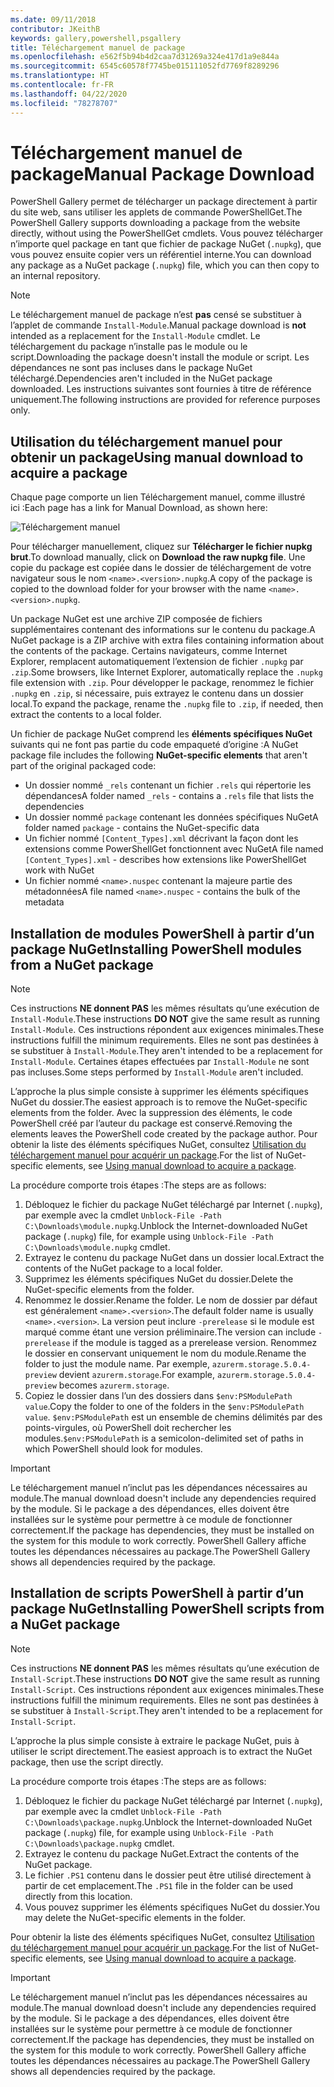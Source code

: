```yaml
---
ms.date: 09/11/2018
contributor: JKeithB
keywords: gallery,powershell,psgallery
title: Téléchargement manuel de package
ms.openlocfilehash: e562f5b94b4d2caa7d31269a324e417d1a9e844a
ms.sourcegitcommit: 6545c60578f7745be015111052fd7769f8289296
ms.translationtype: HT
ms.contentlocale: fr-FR
ms.lasthandoff: 04/22/2020
ms.locfileid: "78278707"
---
```

# <a name="manual-package-download"></a><span data-ttu-id="b18b8-103">Téléchargement manuel de package</span><span class="sxs-lookup"><span data-stu-id="b18b8-103">Manual Package Download</span></span>

<span data-ttu-id="b18b8-104">PowerShell Gallery permet de télécharger un package directement à partir du site web, sans utiliser les applets de commande PowerShellGet.</span><span class="sxs-lookup"><span data-stu-id="b18b8-104">The PowerShell Gallery supports downloading a package from the website directly, without using the PowerShellGet cmdlets.</span></span> <span data-ttu-id="b18b8-105">Vous pouvez télécharger n’importe quel package en tant que fichier de package NuGet (`.nupkg`), que vous pouvez ensuite copier vers un référentiel interne.</span><span class="sxs-lookup"><span data-stu-id="b18b8-105">You can download any package as a NuGet package (`.nupkg`) file, which you can then copy to an internal repository.</span></span>

> [!NOTE]
> <span data-ttu-id="b18b8-106">Le téléchargement manuel de package n’est **pas** censé se substituer à l’applet de commande `Install-Module`.</span><span class="sxs-lookup"><span data-stu-id="b18b8-106">Manual package download is **not** intended as a replacement for the `Install-Module` cmdlet.</span></span>
> <span data-ttu-id="b18b8-107">Le téléchargement du package n’installe pas le module ou le script.</span><span class="sxs-lookup"><span data-stu-id="b18b8-107">Downloading the package doesn't install the module or script.</span></span> <span data-ttu-id="b18b8-108">Les dépendances ne sont pas incluses dans le package NuGet téléchargé.</span><span class="sxs-lookup"><span data-stu-id="b18b8-108">Dependencies aren't included in the NuGet package downloaded.</span></span> <span data-ttu-id="b18b8-109">Les instructions suivantes sont fournies à titre de référence uniquement.</span><span class="sxs-lookup"><span data-stu-id="b18b8-109">The following instructions are provided for reference purposes only.</span></span>

## <a name="using-manual-download-to-acquire-a-package"></a><span data-ttu-id="b18b8-110">Utilisation du téléchargement manuel pour obtenir un package</span><span class="sxs-lookup"><span data-stu-id="b18b8-110">Using manual download to acquire a package</span></span>

<span data-ttu-id="b18b8-111">Chaque page comporte un lien Téléchargement manuel, comme illustré ici :</span><span class="sxs-lookup"><span data-stu-id="b18b8-111">Each page has a link for Manual Download, as shown here:</span></span>

![Téléchargement manuel](media/manual-download/packagedisplaypagewithpseditions.png)

<span data-ttu-id="b18b8-113">Pour télécharger manuellement, cliquez sur **Télécharger le fichier nupkg brut**.</span><span class="sxs-lookup"><span data-stu-id="b18b8-113">To download manually, click on **Download the raw nupkg file**.</span></span> <span data-ttu-id="b18b8-114">Une copie du package est copiée dans le dossier de téléchargement de votre navigateur sous le nom `<name>.<version>.nupkg`.</span><span class="sxs-lookup"><span data-stu-id="b18b8-114">A copy of the package is copied to the download folder for your browser with the name `<name>.<version>.nupkg`.</span></span>

<span data-ttu-id="b18b8-115">Un package NuGet est une archive ZIP composée de fichiers supplémentaires contenant des informations sur le contenu du package.</span><span class="sxs-lookup"><span data-stu-id="b18b8-115">A NuGet package is a ZIP archive with extra files containing information about the contents of the package.</span></span> <span data-ttu-id="b18b8-116">Certains navigateurs, comme Internet Explorer, remplacent automatiquement l’extension de fichier `.nupkg` par `.zip`.</span><span class="sxs-lookup"><span data-stu-id="b18b8-116">Some browsers, like Internet Explorer, automatically replace the `.nupkg` file extension with `.zip`.</span></span> <span data-ttu-id="b18b8-117">Pour développer le package, renommez le fichier `.nupkg` en `.zip`, si nécessaire, puis extrayez le contenu dans un dossier local.</span><span class="sxs-lookup"><span data-stu-id="b18b8-117">To expand the package, rename the `.nupkg` file to `.zip`, if needed, then extract the contents to a local folder.</span></span>

<span data-ttu-id="b18b8-118">Un fichier de package NuGet comprend les **éléments spécifiques NuGet** suivants qui ne font pas partie du code empaqueté d’origine :</span><span class="sxs-lookup"><span data-stu-id="b18b8-118">A NuGet package file includes the following **NuGet-specific elements** that aren't part of the original packaged code:</span></span>

- <span data-ttu-id="b18b8-119">Un dossier nommé `_rels` contenant un fichier `.rels` qui répertorie les dépendances</span><span class="sxs-lookup"><span data-stu-id="b18b8-119">A folder named `_rels` - contains a `.rels` file that lists the dependencies</span></span>
- <span data-ttu-id="b18b8-120">Un dossier nommé `package` contenant les données spécifiques NuGet</span><span class="sxs-lookup"><span data-stu-id="b18b8-120">A folder named `package` - contains the NuGet-specific data</span></span>
- <span data-ttu-id="b18b8-121">Un fichier nommé `[Content_Types].xml` décrivant la façon dont les extensions comme PowerShellGet fonctionnent avec NuGet</span><span class="sxs-lookup"><span data-stu-id="b18b8-121">A file named `[Content_Types].xml` - describes how extensions like PowerShellGet work with NuGet</span></span>
- <span data-ttu-id="b18b8-122">Un fichier nommé `<name>.nuspec` contenant la majeure partie des métadonnées</span><span class="sxs-lookup"><span data-stu-id="b18b8-122">A file named `<name>.nuspec` - contains the bulk of the metadata</span></span>

## <a name="installing-powershell-modules-from-a-nuget-package"></a><span data-ttu-id="b18b8-123">Installation de modules PowerShell à partir d’un package NuGet</span><span class="sxs-lookup"><span data-stu-id="b18b8-123">Installing PowerShell modules from a NuGet package</span></span>

> [!NOTE]
> <span data-ttu-id="b18b8-124">Ces instructions **NE donnent PAS** les mêmes résultats qu’une exécution de `Install-Module`.</span><span class="sxs-lookup"><span data-stu-id="b18b8-124">These instructions **DO NOT** give the same result as running `Install-Module`.</span></span> <span data-ttu-id="b18b8-125">Ces instructions répondent aux exigences minimales.</span><span class="sxs-lookup"><span data-stu-id="b18b8-125">These instructions fulfill the minimum requirements.</span></span> <span data-ttu-id="b18b8-126">Elles ne sont pas destinées à se substituer à `Install-Module`.</span><span class="sxs-lookup"><span data-stu-id="b18b8-126">They aren't intended to be a replacement for `Install-Module`.</span></span>
> <span data-ttu-id="b18b8-127">Certaines étapes effectuées par `Install-Module` ne sont pas incluses.</span><span class="sxs-lookup"><span data-stu-id="b18b8-127">Some steps performed by `Install-Module` aren't included.</span></span>

<span data-ttu-id="b18b8-128">L’approche la plus simple consiste à supprimer les éléments spécifiques NuGet du dossier.</span><span class="sxs-lookup"><span data-stu-id="b18b8-128">The easiest approach is to remove the NuGet-specific elements from the folder.</span></span> <span data-ttu-id="b18b8-129">Avec la suppression des éléments, le code PowerShell créé par l’auteur du package est conservé.</span><span class="sxs-lookup"><span data-stu-id="b18b8-129">Removing the elements leaves the PowerShell code created by the package author.</span></span>
<span data-ttu-id="b18b8-130">Pour obtenir la liste des éléments spécifiques NuGet, consultez [Utilisation du téléchargement manuel pour acquérir un package](#using-manual-download-to-acquire-a-package).</span><span class="sxs-lookup"><span data-stu-id="b18b8-130">For the list of NuGet-specific elements, see [Using manual download to acquire a package](#using-manual-download-to-acquire-a-package).</span></span>

<span data-ttu-id="b18b8-131">La procédure comporte trois étapes :</span><span class="sxs-lookup"><span data-stu-id="b18b8-131">The steps are as follows:</span></span>

1. <span data-ttu-id="b18b8-132">Débloquez le fichier du package NuGet téléchargé par Internet (`.nupkg`), par exemple avec la cmdlet `Unblock-File -Path C:\Downloads\module.nupkg`.</span><span class="sxs-lookup"><span data-stu-id="b18b8-132">Unblock the Internet-downloaded NuGet package (`.nupkg`) file, for example using `Unblock-File -Path C:\Downloads\module.nupkg` cmdlet.</span></span>
2. <span data-ttu-id="b18b8-133">Extrayez le contenu du package NuGet dans un dossier local.</span><span class="sxs-lookup"><span data-stu-id="b18b8-133">Extract the contents of the NuGet package to a local folder.</span></span>
2. <span data-ttu-id="b18b8-134">Supprimez les éléments spécifiques NuGet du dossier.</span><span class="sxs-lookup"><span data-stu-id="b18b8-134">Delete the NuGet-specific elements from the folder.</span></span>
3. <span data-ttu-id="b18b8-135">Renommez le dossier.</span><span class="sxs-lookup"><span data-stu-id="b18b8-135">Rename the folder.</span></span> <span data-ttu-id="b18b8-136">Le nom de dossier par défaut est généralement `<name>.<version>`.</span><span class="sxs-lookup"><span data-stu-id="b18b8-136">The default folder name is usually `<name>.<version>`.</span></span> <span data-ttu-id="b18b8-137">La version peut inclure `-prerelease` si le module est marqué comme étant une version préliminaire.</span><span class="sxs-lookup"><span data-stu-id="b18b8-137">The version can include `-prerelease` if the module is tagged as a prerelease version.</span></span> <span data-ttu-id="b18b8-138">Renommez le dossier en conservant uniquement le nom du module.</span><span class="sxs-lookup"><span data-stu-id="b18b8-138">Rename the folder to just the module name.</span></span> <span data-ttu-id="b18b8-139">Par exemple, `azurerm.storage.5.0.4-preview` devient `azurerm.storage`.</span><span class="sxs-lookup"><span data-stu-id="b18b8-139">For example, `azurerm.storage.5.0.4-preview` becomes `azurerm.storage`.</span></span>
4. <span data-ttu-id="b18b8-140">Copiez le dossier dans l’un des dossiers dans `$env:PSModulePath value`.</span><span class="sxs-lookup"><span data-stu-id="b18b8-140">Copy the folder to one of the folders in the `$env:PSModulePath value`.</span></span> <span data-ttu-id="b18b8-141">`$env:PSModulePath` est un ensemble de chemins délimités par des points-virgules, où PowerShell doit rechercher les modules.</span><span class="sxs-lookup"><span data-stu-id="b18b8-141">`$env:PSModulePath` is a semicolon-delimited set of paths in which PowerShell should look for modules.</span></span>

> [!IMPORTANT]
> <span data-ttu-id="b18b8-142">Le téléchargement manuel n’inclut pas les dépendances nécessaires au module.</span><span class="sxs-lookup"><span data-stu-id="b18b8-142">The manual download doesn't include any dependencies required by the module.</span></span> <span data-ttu-id="b18b8-143">Si le package a des dépendances, elles doivent être installées sur le système pour permettre à ce module de fonctionner correctement.</span><span class="sxs-lookup"><span data-stu-id="b18b8-143">If the package has dependencies, they must be installed on the system for this module to work correctly.</span></span> <span data-ttu-id="b18b8-144">PowerShell Gallery affiche toutes les dépendances nécessaires au package.</span><span class="sxs-lookup"><span data-stu-id="b18b8-144">The PowerShell Gallery shows all dependencies required by the package.</span></span>

## <a name="installing-powershell-scripts-from-a-nuget-package"></a><span data-ttu-id="b18b8-145">Installation de scripts PowerShell à partir d’un package NuGet</span><span class="sxs-lookup"><span data-stu-id="b18b8-145">Installing PowerShell scripts from a NuGet package</span></span>

> [!NOTE]
> <span data-ttu-id="b18b8-146">Ces instructions **NE donnent PAS** les mêmes résultats qu’une exécution de `Install-Script`.</span><span class="sxs-lookup"><span data-stu-id="b18b8-146">These instructions **DO NOT** give the same result as running `Install-Script`.</span></span> <span data-ttu-id="b18b8-147">Ces instructions répondent aux exigences minimales.</span><span class="sxs-lookup"><span data-stu-id="b18b8-147">These instructions fulfill the minimum requirements.</span></span> <span data-ttu-id="b18b8-148">Elles ne sont pas destinées à se substituer à `Install-Script`.</span><span class="sxs-lookup"><span data-stu-id="b18b8-148">They aren't intended to be a replacement for `Install-Script`.</span></span>

<span data-ttu-id="b18b8-149">L’approche la plus simple consiste à extraire le package NuGet, puis à utiliser le script directement.</span><span class="sxs-lookup"><span data-stu-id="b18b8-149">The easiest approach is to extract the NuGet package, then use the script directly.</span></span>

<span data-ttu-id="b18b8-150">La procédure comporte trois étapes :</span><span class="sxs-lookup"><span data-stu-id="b18b8-150">The steps are as follows:</span></span>

1. <span data-ttu-id="b18b8-151">Débloquez le fichier du package NuGet téléchargé par Internet (`.nupkg`), par exemple avec la cmdlet `Unblock-File -Path C:\Downloads\package.nupkg`.</span><span class="sxs-lookup"><span data-stu-id="b18b8-151">Unblock the Internet-downloaded NuGet package (`.nupkg`) file, for example using `Unblock-File -Path C:\Downloads\package.nupkg` cmdlet.</span></span>
2. <span data-ttu-id="b18b8-152">Extrayez le contenu du package NuGet.</span><span class="sxs-lookup"><span data-stu-id="b18b8-152">Extract the contents of the NuGet package.</span></span>
2. <span data-ttu-id="b18b8-153">Le fichier `.PS1` contenu dans le dossier peut être utilisé directement à partir de cet emplacement.</span><span class="sxs-lookup"><span data-stu-id="b18b8-153">The `.PS1` file in the folder can be used directly from this location.</span></span>
3. <span data-ttu-id="b18b8-154">Vous pouvez supprimer les éléments spécifiques NuGet du dossier.</span><span class="sxs-lookup"><span data-stu-id="b18b8-154">You may delete the NuGet-specific elements in the folder.</span></span>

<span data-ttu-id="b18b8-155">Pour obtenir la liste des éléments spécifiques NuGet, consultez [Utilisation du téléchargement manuel pour acquérir un package](#using-manual-download-to-acquire-a-package).</span><span class="sxs-lookup"><span data-stu-id="b18b8-155">For the list of NuGet-specific elements, see [Using manual download to acquire a package](#using-manual-download-to-acquire-a-package).</span></span>

> [!IMPORTANT]
> <span data-ttu-id="b18b8-156">Le téléchargement manuel n’inclut pas les dépendances nécessaires au module.</span><span class="sxs-lookup"><span data-stu-id="b18b8-156">The manual download doesn't include any dependencies required by the module.</span></span> <span data-ttu-id="b18b8-157">Si le package a des dépendances, elles doivent être installées sur le système pour permettre à ce module de fonctionner correctement.</span><span class="sxs-lookup"><span data-stu-id="b18b8-157">If the package has dependencies, they must be installed on the system for this module to work correctly.</span></span> <span data-ttu-id="b18b8-158">PowerShell Gallery affiche toutes les dépendances nécessaires au package.</span><span class="sxs-lookup"><span data-stu-id="b18b8-158">The PowerShell Gallery shows all dependencies required by the package.</span></span>
